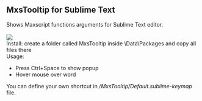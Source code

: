 <h2>MxsTooltip for Sublime Text</h2>
Shows Maxscript functions arguments for Sublime Text editor.<br><br>
<img src="https://github.com/fatbbc/MxsTooltip/blob/master/MxsTooltip.gif"/>


<br>
Install: create a folder called MxsTooltip inside \Data\Packages and copy all files there
<br>
Usage:
<ul>
  <li>Press Ctrl+Space to show popup</li>
  <li>Hover mouse over word</li>
</ul>


You can define your own shortcut in <i>/MxsTooltip/Default.sublime-keymap</i> file.
